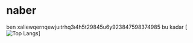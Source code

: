 # naber

ben xaliewqernqewjuıtrhq3ı4h5t29845u6y923847598374985
bu kadar
[![Top Langs](https://github-readme-stats.vercel.app/api/top-langs/?username=Xalieren)]
